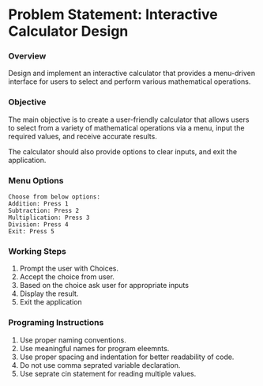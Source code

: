 # Problem Statement: Interactive Calculator Design
### Overview
Design and implement an interactive calculator that provides a menu-driven interface for users to select and perform various mathematical operations. 
### Objective
The main objective is to create a user-friendly calculator that allows users to select from a variety of mathematical operations via a menu, input the required values, and receive accurate results. 

The calculator should also provide options to clear inputs, and exit the application.

### Menu Options
```
Choose from below options:
Addition: Press 1
Subtraction: Press 2
Multiplication: Press 3
Division: Press 4
Exit: Press 5
```

### Working Steps
1. Prompt the user with Choices.
2. Accept the choice from user.
3. Based on the choice ask user for appropriate inputs
4. Display the result.
5. Exit the application

### Programing Instructions
1. Use proper naming conventions.
2. Use meaningful names for program eleemnts.
3. Use proper spacing and indentation for better readability of code.
4. Do not use comma seprated variable declaration.
5. Use seprate cin statement for reading multiple values.